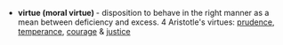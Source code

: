 <ul>  
  <li><strong>virtue (moral virtue) </strong> - disposition to behave in the right manner as a mean between deficiency and excess. 4 Aristotle's virtues: <a href="https://github.com/shukkkur/myself/tree/main/dictionary/P">prudence</a>, <a href="https://github.com/shukkkur/myself/tree/main/dictionary/T">temperance</a>, <a href="https://github.com/shukkkur/myself/tree/main/dictionary/C">courage</a> & <a href="https://github.com/shukkkur/myself/tree/main/dictionary/J">justice</a></li> 
</ul>
